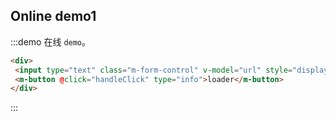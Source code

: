 <!-- <m-button @click="handleClick" >button</m-button> -->
<script>
  export default {
    data () {
      return {
        url: 'https://cdn.bootcss.com/jquery/3.3.1/jquery.min.js'
      }
    },
    methods: {
      handleClick() {
        this.$loader({
          url: this.url,
          library: 'jQuery'
        }).then(library => {
          console.log(library.target)
        }).catch(err => {
          throw err
        })
      }
    }
  }
</script>

<span id="example"></span>
## Online demo1

:::demo 在线 `demo`。

```html
<div>
 <input type="text" class="m-form-control" v-model="url" style="display: block;width: 100%; margin: 10px 0;">
 <m-button @click="handleClick" type="info">loader</m-button> 
</div>

```

:::

